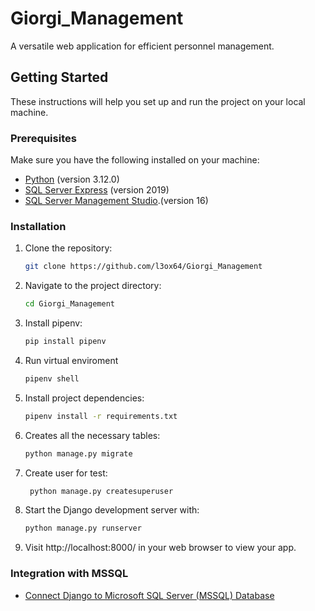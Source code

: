 # Giorgi_Management

A versatile web application for efficient personnel management.

## Getting Started

These instructions will help you set up and run the project on your local machine.

### Prerequisites

Make sure you have the following installed on your machine:

- [Python](https://www.python.org/downloads) (version 3.12.0)
- [SQL Server Express](https://www.microsoft.com/it-it/download/details.aspx?id=101064) (version 2019)
- [SQL Server Management Studio](https://www.microsoft.com/it-it/download/details.aspx?id=101064](https://learn.microsoft.com/en-us/sql/ssms/download-sql-server-management-studio-ssms?view=sql-server-ver16)).(version 16)
### Installation

1. Clone the repository:
    ```bash
   git clone https://github.com/l3ox64/Giorgi_Management
   
2. Navigate to the project directory:
   ```bash
   cd Giorgi_Management
   
3. Install pipenv:
   ```bash
   pip install pipenv

4. Run virtual enviroment
   ```bash
   pipenv shell
   
5. Install project dependencies:
   ```bash
   pipenv install -r requirements.txt

6. Creates all the necessary tables:
   ```bash
   python manage.py migrate

7. Create user for test:
   ```bash
    python manage.py createsuperuser

8. Start the Django development server with:
   ```bash
   python manage.py runserver

9. Visit http://localhost:8000/ in your web browser to view your app.

### Integration with MSSQL

   - [Connect Django to Microsoft SQL Server (MSSQL) Database](https://igeorgiev.eu/python/django/python-django-connect-sql-server-mssql-database/)


